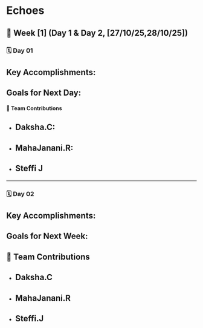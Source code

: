 # Echoes
## 📅 **Week [1] (Day 1 & Day 2, [27/10/25,28/10/25])**

### 🗓 **Day 01**

## **Key Accomplishments:**


## **Goals for Next Day:**

#### 👥 **Team Contributions**

* ## **Daksha.C:**
#### 
* ## **MahaJanani.R:**
####
* ## **Steffi J**
####


---

### 🗓 **Day 02**

## **Key Accomplishments:**




## **Goals for Next Week:**

## 👥 **Team Contributions**

* ## **Daksha.C**
#### 
* ## **MahaJanani.R**
#### 
* ## **Steffi.J**
#### 

